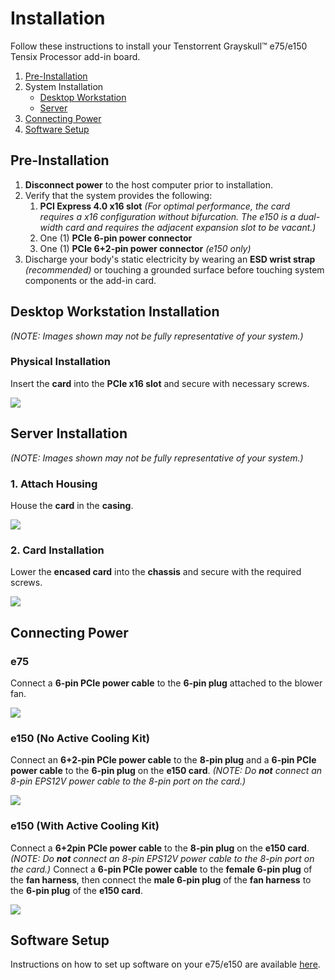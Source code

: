 # Installation

Follow these instructions to install your Tenstorrent Grayskull™ e75/e150 Tensix Processor add-in board.

1. [Pre-Installation](#pre-installation)
2. System Installation
   - [Desktop Workstation](#desktop-workstation-installation)
   - [Server](#server-installation)
3. [Connecting Power](#connecting-power)
4. [Software Setup](#software-setup)

## Pre-Installation

1. **Disconnect power** to the host computer prior to installation.
2. Verify that the system provides the following:
   1. **PCI Express 4.0 x16 slot** *(For optimal performance, the card requires a x16 configuration without bifurcation. The e150 is a dual-width card and requires the adjacent expansion slot to be vacant.)*
   2. One (1) **PCIe 6-pin power connector**
   3. One (1) **PCIe 6+2-pin power connector** *(e150 only)*
3. Discharge your body's static electricity by wearing an **ESD wrist strap** *(recommended)* or touching a grounded surface before touching system components or the add-in card.

## Desktop Workstation Installation

*(NOTE: Images shown may not be fully representative of your system.)*

### Physical Installation

Insert the **card** into the **PCIe x16 slot** and secure with necessary screws.

![](./images/gs_d_install.png)

## Server Installation

*(NOTE: Images shown may not be fully representative of your system.)*

### 1. Attach Housing

House the **card** in the **casing**.

![](./images/gs_ws_install1.png)

### 2. Card Installation

Lower the **encased card** into the **chassis** and secure with the required screws.

![](./images/gs_ws_install2.png)

## Connecting Power

### e75

Connect a **6-pin PCIe power cable** to the **6-pin plug** attached to the blower fan.

![](./images/gs_e75_power.png)

### e150 (No Active Cooling Kit)

Connect an **6+2-pin PCIe power cable** to the **8-pin plug** and a **6-pin PCIe power cable** to the **6-pin plug** on the **e150 card**. *(NOTE: Do* ***not*** *connect an 8-pin EPS12V power cable to the 8-pin port on the card.)*

![](./images/gs_e150_power.png)

### e150 (With Active Cooling Kit)

Connect a **6+2pin PCIe power cable** to the **8-pin plug** on the **e150 card**. *(NOTE: Do* ***not*** *connect an 8-pin EPS12V power cable to the 8-pin port on the card.)* Connect a **6-pin PCIe power cable** to the **female 6-pin plug** of the **fan harness**, then connect the **male 6-pin plug** of the **fan harness** to the **6-pin plug** of the **e150 card**.

![](./images/gs_e150_kit_power.png)

## Software Setup

Instructions on how to set up software on your e75/e150 are available [here](../../../syseng/softwaresetup.html).
